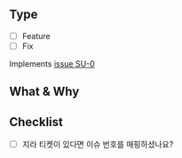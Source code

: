 ## Type
- [ ] Feature
- [ ] Fix

<!-- Jira Ticket - If the issue does not exist, remove it. -->
Implements [issue SU-0](https://geezers-io.atlassian.net/browse/SU-0)

## What & Why
<!-- 무엇을 작업하셨나요? -->
<!-- 수정이라면, 어떤 이유로 수정되었나요? -->

## Checklist
- [ ] 지라 티켓이 있다면 이슈 번호를 매핑하셨나요?
